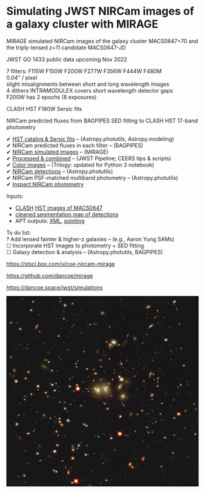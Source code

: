 # Simulating JWST NIRCam images of a galaxy cluster with MIRAGE

MIRAGE simulated NIRCam images of the galaxy cluster MACS0647+70 and the triply-lensed z=11 candidate MACS0647-JD

JWST GO 1433 public data upcoming Nov 2022

7 filters: F115W F150W F200W F277W F356W F444W F480M  
0.04" / pixel  
slight misalignments between short and long wavelength images  
4 dithers INTRAMODULEX covers short wavelength detector gaps  
F200W has 2 epochs (8 exposures)  

CLASH HST F160W Sersic fits

NIRCam predicted fluxes from BAGPIPES SED fitting to CLASH HST 17-band photometry  

✔ [HST catalog & Sersic fits](https://github.com/dancoe/mirage/blob/master/MACS0647%20Galaxies%20HST%20Sersic%20fits.ipynb) – (Astropy.photutils, Astropy.modeling)  
✔ NIRCam predicted fluxes in each filter – (BAGPIPES)  
✔ [NIRCam simulated images](https://github.com/dancoe/mirage/blob/master/Simulate%20NIRCam%20Images%20MACS0647%20F277W.ipynb) – (MIRAGE)  
✔ [Processed & combined](https://github.com/dancoe/mirage/blob/master/Reduce%20NIRCam%20Simulated%20Images%20MACS0647%20F277W.ipynb) – (JWST Pipeline; CEERS tips & scripts)  
✔ [Color images](https://github.com/dancoe/mirage/blob/master/Trilogy%20color%20images%20NIRCam%20MACS0647.ipynb) – (Trilogy: updated for Python 3 notebook)  
✔ [NIRCam detections](https://github.com/dancoe/mirage/blob/master/MACS0647%20NIRCam%20detections.ipynb) – (Astropy.photutils)  
✔ NIRCam PSF-matched multiband photometry – (Astropy.photutils)  
✔ [Inspect NIRCam photometry](https://github.com/dancoe/mirage/blob/master/MACS0647%20NIRCam%20photometry%20results.ipynb)  

Inputs:
* [CLASH](https://archive.stsci.edu/prepds/clash/) [HST images of MACS0647](https://archive.stsci.edu/missions/hlsp/clash/macs0647/data/hst/scale_65mas/)
* [cleaned segmentation map of detections](https://github.com/dancoe/mirage/blob/master/z11_seg_cleaned.fits.gz)
* APT outputs: [XML](https://github.com/dancoe/mirage/blob/master/JWSTz11_NIRCam.xml), [pointing](https://github.com/dancoe/mirage/blob/master/JWSTz11_NIRCam.pointing)

To do list:  
? Add lensed fainter & higher-z galaxies – (e.g., Aaron Yung SAMs)  
☐ Incorporate HST images to photometry + SED fitting  
☐ Galaxy detection & analysis – (Astropy.photutils, BAGPIPES)  

https://stsci.box.com/v/coe-nircam-mirage

https://github.com/dancoe/mirage

https://dancoe.space/jwst/simulations

![color image](MACS0647_color.jpg)
